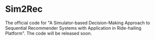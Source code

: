 # Sim2Rec
The official code for "A Simulator-based Decision-Making Approach to Sequential Recommender Systems with Application in Ride-hailing Platform". The code will be released soon.
